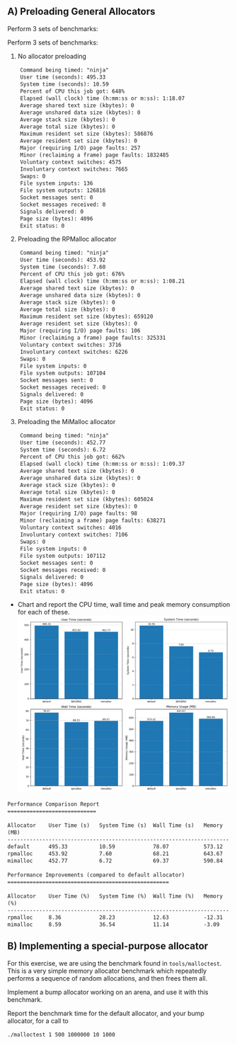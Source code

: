 A) Preloading General Allocators
--------------------------------
Perform 3 sets of benchmarks:

Perform 3 sets of benchmarks:

1. No allocator preloading
```
    Command being timed: "ninja"  
    User time (seconds): 495.33  
    System time (seconds): 10.59  
    Percent of CPU this job got: 648%  
    Elapsed (wall clock) time (h:mm:ss or m:ss): 1:18.07  
    Average shared text size (kbytes): 0  
    Average unshared data size (kbytes): 0  
    Average stack size (kbytes): 0  
    Average total size (kbytes): 0  
    Maximum resident set size (kbytes): 586876  
    Average resident set size (kbytes): 0  
    Major (requiring I/O) page faults: 257  
    Minor (reclaiming a frame) page faults: 1832485  
    Voluntary context switches: 4575  
    Involuntary context switches: 7665  
    Swaps: 0  
    File system inputs: 136  
    File system outputs: 126816  
    Socket messages sent: 0  
    Socket messages received: 0  
    Signals delivered: 0  
    Page size (bytes): 4096  
    Exit status: 0  
```
2. Preloading the RPMalloc allocator
```
	Command being timed: "ninja"
	User time (seconds): 453.92
	System time (seconds): 7.60
	Percent of CPU this job got: 676%
	Elapsed (wall clock) time (h:mm:ss or m:ss): 1:08.21
	Average shared text size (kbytes): 0
	Average unshared data size (kbytes): 0
	Average stack size (kbytes): 0
	Average total size (kbytes): 0
	Maximum resident set size (kbytes): 659120
	Average resident set size (kbytes): 0
	Major (requiring I/O) page faults: 106
	Minor (reclaiming a frame) page faults: 325331
	Voluntary context switches: 3716
	Involuntary context switches: 6226
	Swaps: 0
	File system inputs: 0
	File system outputs: 107104
	Socket messages sent: 0
	Socket messages received: 0
	Signals delivered: 0
	Page size (bytes): 4096
	Exit status: 0
``` 
3. Preloading the MiMalloc allocator  
```
	Command being timed: "ninja"
	User time (seconds): 452.77
	System time (seconds): 6.72
	Percent of CPU this job got: 662%
	Elapsed (wall clock) time (h:mm:ss or m:ss): 1:09.37
	Average shared text size (kbytes): 0
	Average unshared data size (kbytes): 0
	Average stack size (kbytes): 0
	Average total size (kbytes): 0
	Maximum resident set size (kbytes): 605024
	Average resident set size (kbytes): 0
	Major (requiring I/O) page faults: 98
	Minor (reclaiming a frame) page faults: 638271
	Voluntary context switches: 4016
	Involuntary context switches: 7106
	Swaps: 0
	File system inputs: 0
	File system outputs: 107112
	Socket messages sent: 0
	Socket messages received: 0
	Signals delivered: 0
	Page size (bytes): 4096
	Exit status: 0
```
- Chart and report the CPU time, wall time and peak memory consumption for each of these.
![benchmakrs_plot](results/allocator_comparison.png)
```
Performance Comparison Report
============================

Allocator    User Time (s)   System Time (s)  Wall Time (s)   Memory (MB) 
----------------------------------------------------------------------
default      495.33          10.59            78.07           573.12      
rpmalloc     453.92          7.60             68.21           643.67      
mimalloc     452.77          6.72             69.37           590.84      

Performance Improvements (compared to default allocator)
===================================================

Allocator    User Time (%)   System Time (%)  Wall Time (%)   Memory (%)  
----------------------------------------------------------------------
rpmalloc     8.36            28.23            12.63           -12.31      
mimalloc     8.59            36.54            11.14           -3.09       
````



B) Implementing a special-purpose allocator
-------------------------------------------

For this exercise, we are using the benchmark found in `tools/malloctest`.
This is a very simple memory allocator benchmark which repeatedly performs a sequence of random allocations, and then frees them all.

Implement a bump allocator working on an arena, and use it with this benchmark. 

Report the benchmark time for the default allocator, and your bump allocator, for a call to
```bash
./malloctest 1 500 1000000 10 1000
```

